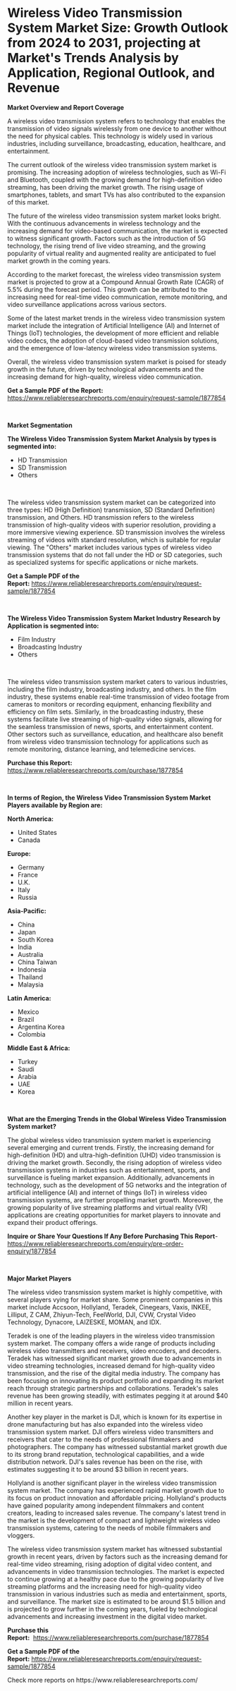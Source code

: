 <p><h1>Wireless Video Transmission System Market Size: Growth Outlook from 2024 to 2031, projecting at Market's Trends Analysis by Application, Regional Outlook, and Revenue</h1></p><p><strong>Market Overview and Report Coverage</strong></p>
<p><p>A wireless video transmission system refers to technology that enables the transmission of video signals wirelessly from one device to another without the need for physical cables. This technology is widely used in various industries, including surveillance, broadcasting, education, healthcare, and entertainment.</p><p>The current outlook of the wireless video transmission system market is promising. The increasing adoption of wireless technologies, such as Wi-Fi and Bluetooth, coupled with the growing demand for high-definition video streaming, has been driving the market growth. The rising usage of smartphones, tablets, and smart TVs has also contributed to the expansion of this market.</p><p>The future of the wireless video transmission system market looks bright. With the continuous advancements in wireless technology and the increasing demand for video-based communication, the market is expected to witness significant growth. Factors such as the introduction of 5G technology, the rising trend of live video streaming, and the growing popularity of virtual reality and augmented reality are anticipated to fuel market growth in the coming years.</p><p>According to the market forecast, the wireless video transmission system market is projected to grow at a Compound Annual Growth Rate (CAGR) of 5.5% during the forecast period. This growth can be attributed to the increasing need for real-time video communication, remote monitoring, and video surveillance applications across various sectors.</p><p>Some of the latest market trends in the wireless video transmission system market include the integration of Artificial Intelligence (AI) and Internet of Things (IoT) technologies, the development of more efficient and reliable video codecs, the adoption of cloud-based video transmission solutions, and the emergence of low-latency wireless video transmission systems.</p><p>Overall, the wireless video transmission system market is poised for steady growth in the future, driven by technological advancements and the increasing demand for high-quality, wireless video communication.</p></p>
<p><strong>Get a Sample PDF of the Report:</strong> <a href="https://www.reliableresearchreports.com/enquiry/request-sample/1877854">https://www.reliableresearchreports.com/enquiry/request-sample/1877854</a></p>
<p>&nbsp;</p>
<p><strong>Market Segmentation</strong></p>
<p><strong>The Wireless Video Transmission System Market Analysis by types is segmented into:</strong></p>
<p><ul><li>HD Transmission</li><li>SD Transmission</li><li>Others</li></ul></p>
<p>&nbsp;</p>
<p><p>The wireless video transmission system market can be categorized into three types: HD (High Definition) transmission, SD (Standard Definition) transmission, and Others. HD transmission refers to the wireless transmission of high-quality videos with superior resolution, providing a more immersive viewing experience. SD transmission involves the wireless streaming of videos with standard resolution, which is suitable for regular viewing. The "Others" market includes various types of wireless video transmission systems that do not fall under the HD or SD categories, such as specialized systems for specific applications or niche markets.</p></p>
<p><strong>Get a Sample PDF of the Report:</strong>&nbsp;<a href="https://www.reliableresearchreports.com/enquiry/request-sample/1877854">https://www.reliableresearchreports.com/enquiry/request-sample/1877854</a></p>
<p>&nbsp;</p>
<p><strong>The Wireless Video Transmission System Market Industry Research by Application is segmented into:</strong></p>
<p><ul><li>Film Industry</li><li>Broadcasting Industry</li><li>Others</li></ul></p>
<p>&nbsp;</p>
<p><p>The wireless video transmission system market caters to various industries, including the film industry, broadcasting industry, and others. In the film industry, these systems enable real-time transmission of video footage from cameras to monitors or recording equipment, enhancing flexibility and efficiency on film sets. Similarly, in the broadcasting industry, these systems facilitate live streaming of high-quality video signals, allowing for the seamless transmission of news, sports, and entertainment content. Other sectors such as surveillance, education, and healthcare also benefit from wireless video transmission technology for applications such as remote monitoring, distance learning, and telemedicine services.</p></p>
<p><strong>Purchase this Report:</strong>&nbsp; <a href="https://www.reliableresearchreports.com/purchase/1877854">https://www.reliableresearchreports.com/purchase/1877854</a></p>
<p>&nbsp;</p>
<p><strong>In terms of Region, the Wireless Video Transmission System Market Players available by Region are:</strong></p>
<p>
    <p> <strong> North America: </strong>
        <ul>
            <li>United States</li>
            <li>Canada</li>
        </ul>
        </p> 
    <p> <strong> Europe: </strong>
        <ul>
            <li>Germany</li>
            <li>France</li>
            <li>U.K.</li>
            <li>Italy</li>
            <li>Russia</li>
        </ul>
        </p> 
    <p> <strong> Asia-Pacific: </strong>
        <ul>
            <li>China</li>
            <li>Japan</li>
            <li>South Korea</li>
            <li>India</li>
            <li>Australia</li>
            <li>China Taiwan</li>
            <li>Indonesia</li>
            <li>Thailand</li>
            <li>Malaysia</li>
        </ul>
        </p> 
    <p> <strong> Latin America: </strong>
        <ul>
            <li>Mexico</li>
            <li>Brazil</li>
            <li>Argentina Korea</li>
            <li>Colombia</li>
        </ul>
        </p> 
    <p> <strong> Middle East & Africa: </strong>
        <ul>
            <li>Turkey</li>
            <li>Saudi</li>
            <li>Arabia</li>
            <li>UAE</li>
            <li>Korea</li>
        </ul>
    </p>
    </p>
<p>&nbsp;</p>
<p><strong>What are the Emerging Trends in the Global Wireless Video Transmission System market?</strong></p>
<p><p>The global wireless video transmission system market is experiencing several emerging and current trends. Firstly, the increasing demand for high-definition (HD) and ultra-high-definition (UHD) video transmission is driving the market growth. Secondly, the rising adoption of wireless video transmission systems in industries such as entertainment, sports, and surveillance is fueling market expansion. Additionally, advancements in technology, such as the development of 5G networks and the integration of artificial intelligence (AI) and internet of things (IoT) in wireless video transmission systems, are further propelling market growth. Moreover, the growing popularity of live streaming platforms and virtual reality (VR) applications are creating opportunities for market players to innovate and expand their product offerings.</p></p>
<p><strong>Inquire or Share Your Questions If Any Before Purchasing This Report</strong>- <a href="https://www.reliableresearchreports.com/enquiry/pre-order-enquiry/1877854">https://www.reliableresearchreports.com/enquiry/pre-order-enquiry/1877854</a></p>
<p>&nbsp;</p>
<p><strong>Major Market Players</strong></p>
<p><p>The wireless video transmission system market is highly competitive, with several players vying for market share. Some prominent companies in this market include Accsoon, Hollyland, Teradek, Cinegears, Vaxis, INKEE, Lilliput, Z CAM, Zhiyun-Tech, FeelWorld, DJI, CVW, Crystal Video Technology, Dynacore, LAIZESKE, MOMAN, and IDX.</p><p>Teradek is one of the leading players in the wireless video transmission system market. The company offers a wide range of products including wireless video transmitters and receivers, video encoders, and decoders. Teradek has witnessed significant market growth due to advancements in video streaming technologies, increased demand for high-quality video transmission, and the rise of the digital media industry. The company has been focusing on innovating its product portfolio and expanding its market reach through strategic partnerships and collaborations. Teradek's sales revenue has been growing steadily, with estimates pegging it at around $40 million in recent years.</p><p>Another key player in the market is DJI, which is known for its expertise in drone manufacturing but has also expanded into the wireless video transmission system market. DJI offers wireless video transmitters and receivers that cater to the needs of professional filmmakers and photographers. The company has witnessed substantial market growth due to its strong brand reputation, technological capabilities, and a wide distribution network. DJI's sales revenue has been on the rise, with estimates suggesting it to be around $3 billion in recent years.</p><p>Hollyland is another significant player in the wireless video transmission system market. The company has experienced rapid market growth due to its focus on product innovation and affordable pricing. Hollyland's products have gained popularity among independent filmmakers and content creators, leading to increased sales revenue. The company's latest trend in the market is the development of compact and lightweight wireless video transmission systems, catering to the needs of mobile filmmakers and vloggers.</p><p>The wireless video transmission system market has witnessed substantial growth in recent years, driven by factors such as the increasing demand for real-time video streaming, rising adoption of digital video content, and advancements in video transmission technologies. The market is expected to continue growing at a healthy pace due to the growing popularity of live streaming platforms and the increasing need for high-quality video transmission in various industries such as media and entertainment, sports, and surveillance. The market size is estimated to be around $1.5 billion and is projected to grow further in the coming years, fueled by technological advancements and increasing investment in the digital video market.</p></p>
<p><strong>Purchase this Report:</strong>&nbsp;&nbsp;<a href="https://www.reliableresearchreports.com/purchase/1877854">https://www.reliableresearchreports.com/purchase/1877854</a></p>
<p></p>
<p><strong>Get a Sample PDF of the Report:</strong>&nbsp;<a href="https://www.reliableresearchreports.com/enquiry/request-sample/1877854">https://www.reliableresearchreports.com/enquiry/request-sample/1877854</a></p>
<p>Check more reports on https://www.reliableresearchreports.com/</p>